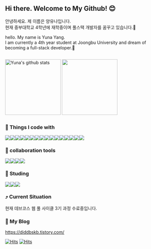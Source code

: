 ## Hi there. Welcome to My Github! 😊

<p>안녕하세요. 제 이름은 양유나입니다.
  <br/> 
  현재 중부대학교 4학년에 재학중이며 풀스택 개발자를 꿈꾸고 있습니다.🌱
</p>
<p>
hello. My name is Yuna Yang.
  <br/> 
  I am currently a 4th year student at Joongbu University and dream of becoming a full-stack developer.🌱
</p>

##

<a href="https://github.com/una3325/"><img align="center" style="height:180px" src="https://github-readme-stats.vercel.app/api?username=una3325&show_icons=true&include_all_commits=true&theme=nord&hide_border=true" alt="Yuna's github stats" /></a>
<a href="https://github.com/una3325/"><img align="center" style="height:180px" src="https://github-readme-stats.vercel.app/api/top-langs/?username=una3325&layout=compact&theme=nord&hide_border=true" /></a>

##

### 🐣 Things I code with
<div style="display: flex; flex-direction: row;">
<img src="https://img.shields.io/badge/react-20232a.svg?style=for-the-badge&logo=react&logoColor=61DAFB"/>
<img src="https://img.shields.io/badge/javascript-%23323330.svg?style=for-the-badge&logo=javascript&logoColor=%23F7DF1E"/>
<img src="https://img.shields.io/badge/html5-E34F26.svg?style=for-the-badge&logo=html5&logoColor=white" />
<img src="https://img.shields.io/badge/php-%23777BB4.svg?style=for-the-badge&logo=php&logoColor=white"/>
<img src="https://img.shields.io/badge/tailwindcss-%2338B2AC.svg?style=for-the-badge&logo=tailwind-css&logoColor=white"/>
<img src ="https://img.shields.io/badge/node.js-6DA55F?style=for-the-badge&logo=node.js&logoColor=white"/>
<img src="https://img.shields.io/badge/typescript-%23007ACC.svg?style=for-the-badge&logo=typescript&logoColor=white"/>
<img src="https://img.shields.io/badge/NPM-%23CB3837.svg?style=for-the-badge&logo=npm&logoColor=white"/>
<img src="https://img.shields.io/badge/yarn-%232C8EBB.svg?style=for-the-badge&logo=yarn&logoColor=white"/>
<img src="https://img.shields.io/badge/git-%23F05033.svg?style=for-the-badge&logo=git&logoColor=white"/>
<img src="https://img.shields.io/badge/express.js-%23404d59.svg?style=for-the-badge&logo=express&logoColor=%2361DAFB"/>
<img src="https://img.shields.io/badge/Supabase-3ECF8E?style=for-the-badge&logo=supabase&logoColor=white"/>
<img src="https://img.shields.io/badge/MongoDB-%234ea94b.svg?style=for-the-badge&logo=mongodb&logoColor=white"/>
<img src="https://img.shields.io/badge/mysql-4479A1.svg?style=for-the-badge&logo=mysql&logoColor=white"/>
<img src="https://img.shields.io/badge/Next-black?style=for-the-badge&logo=next.js&logoColor=white"/>
<img src="https://img.shields.io/badge/css3-%231572B6.svg?style=for-the-badge&logo=css3&logoColor=white"/>
</div>

  ### 💬 collaboration tools
  <div style="display: flex; flex-direction: row;">
<img src= "https://img.shields.io/badge/Visual%20Studio%20Code-0078d7.svg?style=for-the-badge&logo=visual-studio-code&logoColor=white"/>
<img src="https://img.shields.io/badge/Notion-%23000000.svg?style=for-the-badge&logo=notion&logoColor=white"/>
<img src ="https://img.shields.io/badge/vercel-%23000000.svg?style=for-the-badge&logo=vercel&logoColor=white"/>
  <img src ="https://img.shields.io/badge/Slack-4A154B?style=for-the-badge&logo=slack&logoColor=white"/>
</div>



### 📑 Studing
<div style="display: flex; flex-direction: row;">
<img src="https://img.shields.io/badge/react-20232a.svg?style=for-the-badge&logo=react&logoColor=61DAFB"/>
<img src="https://img.shields.io/badge/javascript-%23323330.svg?style=for-the-badge&logo=javascript&logoColor=%23F7DF1E"/>
<img src="https://img.shields.io/badge/html5-E34F26.svg?style=for-the-badge&logo=html5&logoColor=white" />
</div>



### ⤴️ Current Situation
<p> 현재 데브코스 웹 풀 사이클 3기 과정 수료중입니다.</p>



### 🔗 My Blog
https://diddbskb.tistory.com/


[![Hits](https://hits.seeyoufarm.com/api/count/incr/badge.svg?url=https%3A%2F%2Fdiddbskb.tistory.com&count_bg=%2398C079&title_bg=%23555555&icon=blogger.svg&icon_color=%23E7E7E7&title=BlogHits&edge_flat=false)](https://hits.seeyoufarm.com)
[![Hits](https://hits.seeyoufarm.com/api/count/incr/badge.svg?url=https%3A%2F%2Fgithub.com%2Funa3325%2F&count_bg=%2366B22C&title_bg=%23555555&icon=&icon_color=%23E7E7E7&title=GitHits&edge_flat=false)](https://hits.seeyoufarm.com)





<!--
**una3325/una3325** is a ✨ _special_ ✨ repository because its `README.md` (this file) appears on your GitHub profile.

Here are some ideas to get you started:

- 🔭 I’m currently working on ...
- 🌱 I’m currently learning ...
- 👯 I’m looking to collaborate on ...
- 🤔 I’m looking for help with ...
- 💬 Ask me about ...
- 📫 How to reach me: ...
- 😄 Pronouns: ...
- ⚡ Fun fact: ...
-->
